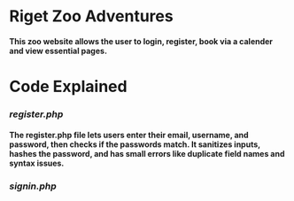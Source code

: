 # Riget Zoo Adventures

#### This zoo website allows the user to login, register, book via a calender and view essential pages.

# Code Explained

### *register.php*

#### The register.php file lets users enter their email, username, and password, then checks if the passwords match. It sanitizes inputs, hashes the password, and has small errors like duplicate field names and syntax issues.

### *signin.php*